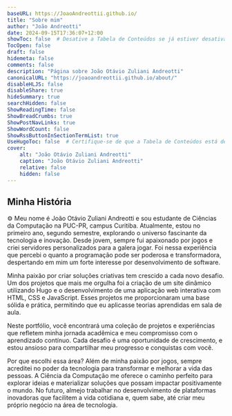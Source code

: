 ```yaml
---
baseURL: https://JoaoAndreottii.github.io/
title: "Sobre mim"
author: "João Andreotti"
date: 2024-09-15T17:36:07+12:00
showToc: false  # Desative a Tabela de Conteúdos se já estiver desativada no YAML
TocOpen: false
draft: false
hidemeta: false
comments: false
description: "Página sobre João Otávio Zuliani Andreotti"
canonicalURL: "https://joaoandreottii.github.io/about/"
disableHLJS: false
disableShare: true
hideSummary: true
searchHidden: false
ShowReadingTime: false
ShowBreadCrumbs: true
ShowPostNavLinks: true
ShowWordCount: false
ShowRssButtonInSectionTermList: true
UseHugoToc: false  # Certifique-se de que a Tabela de Conteúdos está desativada
cover:
    alt: "João Otávio Zuliani Andreotti"
    caption: "João Otávio Zuliani Andreotti"
    relative: false
    hidden: false
---
```


## Minha História

⚙️ Meu nome é João Otávio Zuliani Andreotti e sou estudante de Ciências da Computação na PUC-PR, campus Curitiba. Atualmente, estou no primeiro ano, segundo semestre, explorando o universo fascinante da tecnologia e inovação. Desde jovem, sempre fui apaixonado por jogos e criei servidores personalizados para a galera jogar. Foi nessa experiência que percebi o quanto a programação pode ser poderosa e transformadora, despertando em mim um forte interesse por desenvolvimento de software.

Minha paixão por criar soluções criativas tem crescido a cada novo desafio. Um dos projetos que mais me orgulha foi a criação de um site dinâmico utilizando Hugo e o desenvolvimento de uma aplicação web interativa com HTML, CSS e JavaScript. Esses projetos me proporcionaram uma base sólida e prática, permitindo que eu aplicasse teorias aprendidas em sala de aula.

Neste portfólio, você encontrará uma coleção de projetos e experiências que refletem minha jornada acadêmica e meu compromisso com o aprendizado contínuo. Cada desafio é uma oportunidade de crescimento, e estou ansioso para compartilhar meu progresso e conquistas com você.

Por que escolhi essa área? Além de minha paixão por jogos, sempre acreditei no poder da tecnologia para transformar e melhorar a vida das pessoas. A Ciência da Computação me oferece o caminho perfeito para explorar ideias e materializar soluções que possam impactar positivamente o mundo. No futuro, almejo trabalhar no desenvolvimento de plataformas inovadoras que facilitem a vida cotidiana e, quem sabe, até criar meu próprio negócio na área de tecnologia.


